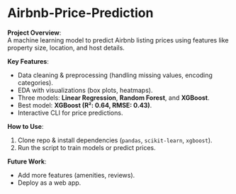 # Airbnb-Price-Prediction  

**Project Overview**:  
A machine learning model to predict Airbnb listing prices using features like property size, location, and host details.  

**Key Features**:  
- Data cleaning & preprocessing (handling missing values, encoding categories).  
- EDA with visualizations (box plots, heatmaps).  
- Three models: **Linear Regression**, **Random Forest**, and **XGBoost**.  
- Best model: **XGBoost (R²: 0.64, RMSE: 0.43)**.  
- Interactive CLI for price predictions.  

**How to Use**:  
1. Clone repo & install dependencies (`pandas`, `scikit-learn`, `xgboost`).  
2. Run the script to train models or predict prices.  

**Future Work**:  
- Add more features (amenities, reviews).  
- Deploy as a web app.  

